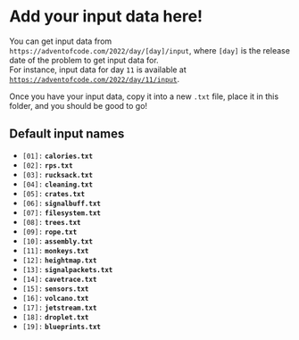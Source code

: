 # Add your input data here!

You can get input data from `https://adventofcode.com/2022/day/[day]/input`, where `[day]` is the release date of the problem to get input data for.  
For instance, input data for day `11` is available at [`https://adventofcode.com/2022/day/11/input`](https://adventofcode.com/2022/day/11/input).

Once you have your input data, copy it into a new `.txt` file, place it in this folder, and you should be good to go!

## Default input names

- `[01]:` **`calories.txt`**
- `[02]:` **`rps.txt`**
- `[03]:` **`rucksack.txt`**
- `[04]:` **`cleaning.txt`**
- `[05]:` **`crates.txt`**
- `[06]:` **`signalbuff.txt`**
- `[07]:` **`filesystem.txt`**
- `[08]:` **`trees.txt`**
- `[09]:` **`rope.txt`**
- `[10]:` **`assembly.txt`**
- `[11]:` **`monkeys.txt`**
- `[12]:` **`heightmap.txt`**
- `[13]:` **`signalpackets.txt`**
- `[14]:` **`cavetrace.txt`**
- `[15]:` **`sensors.txt`**
- `[16]:` **`volcano.txt`**
- `[17]:` **`jetstream.txt`**
- `[18]:` **`droplet.txt`**
- `[19]:` **`blueprints.txt`**
